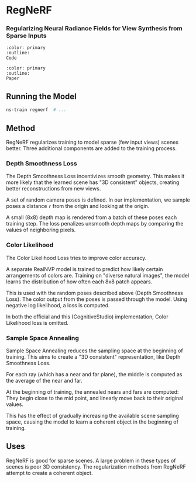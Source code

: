 # RegNeRF

### Regularizing Neural Radiance Fields for View Synthesis from Sparse Inputs

```{button-link} https://github.com/google-research/google-research/tree/master/regnerf
:color: primary
:outline:
Code
```

```{button-link} https://arxiv.org/abs/2112.00724.pdf
:color: primary
:outline:
Paper
```

## Running the Model

```bash
ns-train regnerf  # ...
```

## Method

RegNeRF regularizes training to model sparse (few input views) scenes better.
Three additional components are added to the training process.

### Depth Smoothness Loss

The Depth Smoothness Loss incentivizes smooth geometry. This makes it more
likely that the learned scene has "3D consistent" objects, creating better
reconstructions from new views.

A set of random camera poses is defined. In our implementation, we sample poses
a distance ``r`` from the origin and looking at the origin.

A small (8x8) depth map is rendered from a batch of these poses each training
step. The loss penalizes unsmooth depth maps by comparing the values of
neighboring pixels.

### Color Likelihood

The Color Likelihood Loss tries to improve color accuracy.

A separate RealNVP model is trained to predict how likely certain arrangements
of colors are. Training on "diverse natural images", the model learns the
distribution of how often each 8x8 patch appears.

This is used with the random poses described above (Depth Smoothness Loss). The
color output from the poses is passed through the model. Using negative log
likelihood, a loss is computed.

In both the official and this (CognitiveStudio) implementation, Color Likelihood
loss is omitted.

### Sample Space Annealing

Sample Space Annealing reduces the sampling space at the beginning of training.
This aims to create a "3D consistent" representation, like Depth Smoothness
Loss.

For each ray (which has a near and far plane), the middle is computed as the
average of the near and far.

At the beginning of training, the annealed nears and fars are computed: They
begin close to the mid point, and linearly move back to their original values.

This has the effect of gradually increasing the available scene sampling space,
causing the model to learn a coherent object in the beginning of training.

## Uses

RegNeRF is good for sparse scenes. A large problem in these types of scenes is
poor 3D consistency. The regularization methods from RegNeRF attempt to create
a coherent object.
